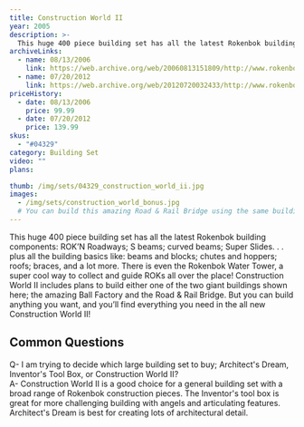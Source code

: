 ```yaml
---
title: Construction World II
year: 2005
description: >-
  This huge 400 piece building set has all the latest Rokenbok building components: ROK’N Roadways; S beams; curved beams; Super Slides. . . plus all the building basics like: beams and blocks; chutes and hoppers; roofs; braces, and a lot more. There is even the Rokenbok Water Tower, a super cool way to collect and guide ROKs all over the place!
archiveLinks:
  - name: 08/13/2006
    link: https://web.archive.org/web/20060813151809/http://www.rokenbok.com/catalog/pd_bs_04329.html
  - name: 07/20/2012
    link: https://web.archive.org/web/20120720032433/http://www.rokenbok.com/estore/construction/construction-world-ii
priceHistory:
  - date: 08/13/2006
    price: 99.99
  - date: 07/20/2012
    price: 139.99
skus:
  - "#04329"
category: Building Set
video: ""
plans:

thumb: /img/sets/04329_construction_world_ii.jpg
images:
  - /img/sets/construction_world_bonus.jpg
  # You can build this amazing Road & Rail Bridge using the same building pieces that are included in your Construction World II building set.
---
```

This huge 400 piece building set has all the latest Rokenbok building components: ROK’N Roadways; S beams; curved beams; Super Slides. . . plus all the building basics like: beams and blocks; chutes and hoppers; roofs; braces, and a lot more. There is even the Rokenbok Water Tower, a super cool way to collect and guide ROKs all over the place! Construction World II includes plans to build either one of the two giant buildings shown here; the amazing Ball Factory and the Road & Rail Bridge. But you can build anything you want, and you’ll find everything you need in the all new Construction World II!

## Common Questions
Q- I am trying to decide which large building set to buy; Architect's Dream, Inventor's Tool Box, or Construction World II?    
A- Construction World II is a good choice for a general building set with a broad range of Rokenbok construction pieces.  The Inventor's tool box is great for more challenging building with angels and articulating features.  Architect's Dream is best for creating lots of architectural detail.
